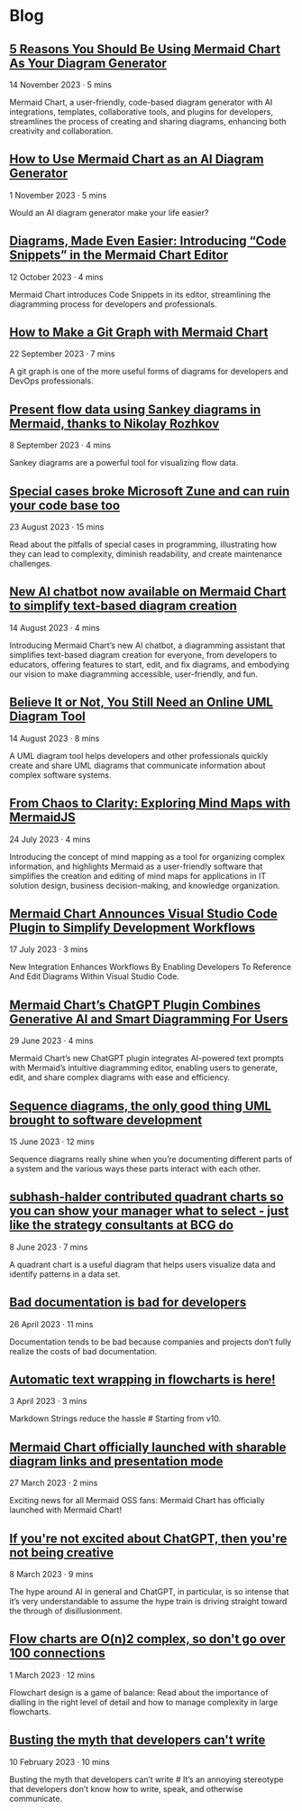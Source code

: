# Blog

## [5 Reasons You Should Be Using Mermaid Chart As Your Diagram Generator](https://www.mermaidchart.com/blog/posts/5-reasons-you-should-be-using-mermaid-chart-as-your-diagram-generator/)

14 November 2023 · 5 mins

Mermaid Chart, a user-friendly, code-based diagram generator with AI integrations, templates, collaborative tools, and plugins for developers, streamlines the process of creating and sharing diagrams, enhancing both creativity and collaboration.

## [How to Use Mermaid Chart as an AI Diagram Generator](https://www.mermaidchart.com/blog/posts/how-to-use-mermaid-chart-as-an-ai-diagram-generator/)

1 November 2023 · 5 mins

Would an AI diagram generator make your life easier?

## [Diagrams, Made Even Easier: Introducing “Code Snippets” in the Mermaid Chart Editor](https://www.mermaidchart.com/blog/posts/easier-diagram-editing-with-code-snippets/)

12 October 2023 · 4 mins

Mermaid Chart introduces Code Snippets in its editor, streamlining the diagramming process for developers and professionals.

## [How to Make a Git Graph with Mermaid Chart](https://www.mermaidchart.com/blog/posts/how-to-make-a-git-graph-with-mermaid-chart/)

22 September 2023 · 7 mins

A git graph is one of the more useful forms of diagrams for developers and DevOps professionals.

## [Present flow data using Sankey diagrams in Mermaid, thanks to Nikolay Rozhkov](https://www.mermaidchart.com/blog/posts/present-flow-data-using-sankey-diagrams/)

8 September 2023 · 4 mins

Sankey diagrams are a powerful tool for visualizing flow data.

## [Special cases broke Microsoft Zune and can ruin your code base too](https://www.mermaidchart.com/blog/posts/special-cases-broke-microsoft-zune-and-can-ruin-your-code-base-too/)

23 August 2023 · 15 mins

Read about the pitfalls of special cases in programming, illustrating how they can lead to complexity, diminish readability, and create maintenance challenges.

## [New AI chatbot now available on Mermaid Chart to simplify text-based diagram creation](https://www.mermaidchart.com/blog/posts/ai-chatbot-now-available-on-mermaid-chart-to-simplify-text-based-diagram-creation/)

14 August 2023 · 4 mins

Introducing Mermaid Chart’s new AI chatbot, a diagramming assistant that simplifies text-based diagram creation for everyone, from developers to educators, offering features to start, edit, and fix diagrams, and embodying our vision to make diagramming accessible, user-friendly, and fun.

## [Believe It or Not, You Still Need an Online UML Diagram Tool](https://www.mermaidchart.com/blog/posts/uml-diagram-tool/)

14 August 2023 · 8 mins

A UML diagram tool helps developers and other professionals quickly create and share UML diagrams that communicate information about complex software systems.

## [From Chaos to Clarity: Exploring Mind Maps with MermaidJS](https://www.mermaidchart.com/blog/posts/from-chaos-to-clarity-exploring-mind-maps-with-mermaidjs)

24 July 2023 · 4 mins

Introducing the concept of mind mapping as a tool for organizing complex information, and highlights Mermaid as a user-friendly software that simplifies the creation and editing of mind maps for applications in IT solution design, business decision-making, and knowledge organization.

## [Mermaid Chart Announces Visual Studio Code Plugin to Simplify Development Workflows](https://www.mermaidchart.com/blog/posts/mermaid-chart-announces-visual-studio-code-plugin)

17 July 2023 · 3 mins

New Integration Enhances Workflows By Enabling Developers To Reference And Edit Diagrams Within Visual Studio Code.

## [Mermaid Chart’s ChatGPT Plugin Combines Generative AI and Smart Diagramming For Users](https://www.mermaidchart.com/blog/posts/mermaid-chart-chatgpt-plugin-combines-generative-ai-and-smart-diagramming)

29 June 2023 · 4 mins

Mermaid Chart’s new ChatGPT plugin integrates AI-powered text prompts with Mermaid’s intuitive diagramming editor, enabling users to generate, edit, and share complex diagrams with ease and efficiency.

## [Sequence diagrams, the only good thing UML brought to software development](https://www.mermaidchart.com/blog/posts/sequence-diagrams-the-good-thing-uml-brought-to-software-development/)

15 June 2023 · 12 mins

Sequence diagrams really shine when you’re documenting different parts of a system and the various ways these parts interact with each other.

## [subhash-halder contributed quadrant charts so you can show your manager what to select - just like the strategy consultants at BCG do](https://www.mermaidchart.com/blog/posts/subhash-halder-contributed-quadrant-charts-so-you-can-show-your-manager-what-to-select-just-like-the-strategy-consultants-at-bcg-do/)

8 June 2023 · 7 mins

A quadrant chart is a useful diagram that helps users visualize data and identify patterns in a data set.

## [Bad documentation is bad for developers](https://www.mermaidchart.com/blog/posts/bad-documentation-is-bad-for-developers)

26 April 2023 · 11 mins

Documentation tends to be bad because companies and projects don’t fully realize the costs of bad documentation.

## [Automatic text wrapping in flowcharts is here!](https://www.mermaidchart.com/blog/posts/automatic-text-wrapping-in-flowcharts-is-here/)

3 April 2023 · 3 mins

Markdown Strings reduce the hassle # Starting from v10.

## [Mermaid Chart officially launched with sharable diagram links and presentation mode](https://www.mermaidchart.com/blog/posts/mermaid-chart-officially-launched-with-sharable-diagram-links-and-presentation-mode/)

27 March 2023 · 2 mins

Exciting news for all Mermaid OSS fans: Mermaid Chart has officially launched with Mermaid Chart!

## [If you're not excited about ChatGPT, then you're not being creative](https://www.mermaidchart.com/blog/posts/if-youre-not-excited-about-chatgpt-then-youre-not-being-creative-enough/)

8 March 2023 · 9 mins

The hype around AI in general and ChatGPT, in particular, is so intense that it’s very understandable to assume the hype train is driving straight toward the through of disillusionment.

## [Flow charts are O(n)2 complex, so don't go over 100 connections](https://www.mermaidchart.com/blog/posts/flow-charts-are-on2-complex-so-dont-go-over-100-connections/)

1 March 2023 · 12 mins

Flowchart design is a game of balance: Read about the importance of dialling in the right level of detail and how to manage complexity in large flowcharts.

## [Busting the myth that developers can't write](https://www.mermaidchart.com/blog/posts/busting-the-myth-that-developers-cant-write/)

10 February 2023 · 10 mins

Busting the myth that developers can’t write # It’s an annoying stereotype that developers don’t know how to write, speak, and otherwise communicate.

